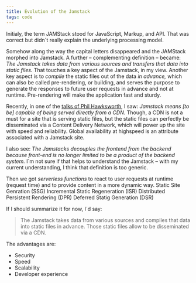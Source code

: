 ```yaml
---
title: Evolution of the Jamstack
tags: code
---
```

Initialy, the term JAMStack stood for JavaScript, Markup, and API. That was correct but didn´t really explain the underlying processing model. 

Somehow along the way the capital letters disappeared and the JAMStack morphed into Jamstack. A further – complementing definition – became: *The Jamstack takes data from various sources and transfers that data into static files.* That touches a key aspect of the Jamstack, in my view. Another key aspect is to *compile* the static files out of the data *in advance,* which can also be called pre-rendering, or building, and serves the purpose to generate the responses to future user requests in advance and not at runtime. Pre-rendering will make the application fast and sturdy.

Recently, in one of the [talks of Phil Hawksworth](https://noti.st/philhawksworth/5Zh3rm/jamstack-growing-up), I saw: *Jamstack means [to be] capable of being served directly from a CDN.* Though, a CDN is not a must for a site that is serving static files, but the static files can perfectly be disseminated via a Content Delivery Network, which will power up the site with speed and reliability. Global availability at highspeed is an attribute associated with a Jamstack site.

I also see: *The Jamstacks decouples the frontend from the backend because front-end is no longer limited to be a product of the backend system.* I´m not sure if that helps to understand the Jamstack – with my current understanding, I think that definition is too generic.

Then we got *serverless functions* to react to user requests at runtime (request time) and to provide content in a more dynamic way.
Static Site Genration (SSG)
Incremental Static Regeneration (ISR)
Distributed Persistent Rendering (DPR)
Deferred Statig Generation (DSR)

If I should summarize it for now, I´d say:

> The Jamstack takes data from various sources and compiles that data into static files in advance. Those static files allow to be disseminated via a CDN. 

The advantages are:

- Security
- Speed
- Scalability
- Developer experience